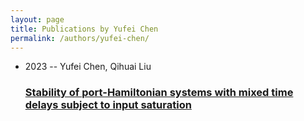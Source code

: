 ```yaml
---
layout: page
title: Publications by Yufei Chen
permalink: /authors/yufei-chen/
---
```


<ul class="post-list">
<li><span class='post-meta'>2023 -- Yufei Chen, Qihuai Liu</span><h3><a class='post-link' href='../../stability-of-port-hamiltonian-systems-with-mixed-time-delays-subject-to-input-saturation'>Stability of port-Hamiltonian systems with mixed time delays subject to input saturation</a></h3></li>

</ul>
